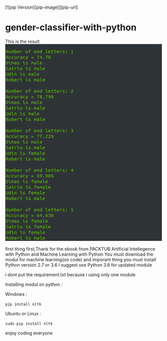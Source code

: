 [![pip Version][pip-image]][pip-url]
# gender-classifier-with-python

This is the result
![](example.png)

first thing first,Thank for the ebook from PACKTUB Artificial Intellegence with Python and Machine Learning with Python
You must download the modul for machine learning(on code) and imporant thing you must install Python version 2.7 or 3.6
I suggest use Python 3.6 for updated module

i dont put the requirement.txt because i using only one module

Installing modul on python :

Windows :

```pip install nltk```


Ubuntu or Linux :

```sudo pip install nltk```


enjoy coding everyone




